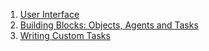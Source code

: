 1. [User Interface](./Documentation/01_UserInterface.md)
2. [Building Blocks: Objects, Agents and Tasks](./Documentation/02_BuildingBlocks.md)
2. [Writing Custom Tasks](./Documentation/03_CustomTasks.md)
